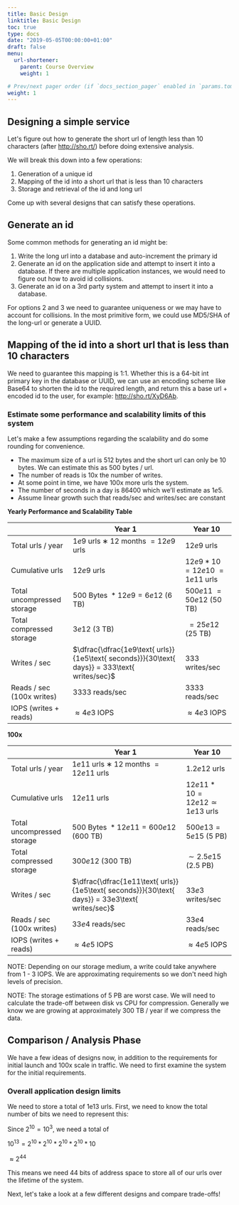```yaml
---
title: Basic Design
linktitle: Basic Design
toc: true
type: docs
date: "2019-05-05T00:00:00+01:00"
draft: false
menu:
  url-shortener:
    parent: Course Overview
    weight: 1

# Prev/next pager order (if `docs_section_pager` enabled in `params.toml`)
weight: 1
---
```


## Designing a simple service
Let's figure out how to generate the short url of length less than 10 characters (after http://sho.rt/) before doing extensive analysis.

We will break this down into a few operations:
1. Generation of a unique id
2. Mapping of the id into a short url that is less than 10 characters
3. Storage and retrieval of the id and long url

Come up with several designs that can satisfy these operations.

## Generate an id
Some common methods for generating an id might be:
1. Write the long url into a database and auto-increment the primary id
2. Generate an id on the application side and attempt to insert it into a database. If there are multiple application instances, we would need to figure out how to avoid id collisions.
3. Generate an id on a 3rd party system and attempt to insert it into a database.

For options 2 and 3 we need to guarantee uniqueness or we may have to account for collisions. In the most primitive form, we could use MD5/SHA of the long-url or generate a UUID.

## Mapping of the id into a short url that is less than 10 characters
We need to guarantee this mapping is 1:1. Whether this is a 64-bit int primary key in the database or UUID, we can use an encoding scheme like Base64 to shorten the id to the required length, and return this a base url + encoded id to the user, for example: http://sho.rt/XyD6Ab.

### Estimate some performance and scalability limits of this system
Let's make a few assumptions regarding the scalability and do some rounding for convenience.

* The maximum size of a url is 512 bytes and the short url can only be 10 bytes. We can estimate this as 500 bytes / url.
* The number of reads is 10x the number of writes.
* At some point in time, we have 100x more urls the system.
* The number of seconds in a day is 86400 which we’ll estimate as $1e5$.
* Assume linear growth such that reads/sec and writes/sec are constant

**Yearly Performance and Scalability Table**

|  | Year 1 | Year 10 |
| ---- | -- | --- |
| Total urls / year | $1e9\text{ urls} ∗ 12\text{ months }= 12e9\text{ urls}$ | $12e9\text{ urls}$ |
| Cumulative urls | $12e9\text{ urls}$ | $12e9 * 10 = 12e10 ~= 1e11\text{ urls}$ |
| Total uncompressed storage | $500\text{ Bytes }* 12e9 = 6e12\text{ (6 TB)}$ | $500e11 ~= 50e12\text{ (50 TB)}$ |
| Total compressed storage | $3e12\text{ (3 TB)}$ | $~= 25e12\text{ (25 TB)}$ |
| Writes / sec | $\dfrac{\dfrac{1e9\text{ urls}}{1e5\text{ seconds}}}{30\text{ days}} = 333\text{ writes/sec}$ | $333\text{ writes/sec}$ |
| Reads / sec (100x writes) | $3333\text{ reads/sec}$ | $3333\text{ reads/sec}$ |
| IOPS (writes + reads) | $\approx 4e3\text{ IOPS}$ | $\approx 4e3\text{ IOPS}$ |

**100x**

|  | Year 1 | Year 10 |
| ---- | -- | --- |
| Total urls / year | $1e11\text{ urls} ∗ 12\text{ months }= 12e11\text{ urls}$ | $1.2e12\text{ urls}$ |
| Cumulative urls | $12e11\text{ urls}$ | $12e11 * 10 = 12e12 \simeq 1e13\text{ urls}$ |
| Total uncompressed storage | $500\text{ Bytes }* 12e11 = 600e12\text{ (600 TB)}$ | $500e13 = 5e15\text{ (5 PB)}$ |
| Total compressed storage | $300e12\text{ (300 TB)}$ | $\sim 2.5e15\text{ (2.5 PB)}$ |
| Writes / sec | $\dfrac{\dfrac{1e11\text{ urls}}{1e5\text{ seconds}}}{30\text{ days}} = 33e3\text{ writes/sec}$ | $33e3\text{ writes/sec}$ |
| Reads / sec (100x writes) | $33e4\text{ reads/sec}$ | $33e4\text{ reads/sec}$ |
| IOPS (writes + reads) | $\approx 4e5\text{ IOPS}$ | $\approx 4e5\text{ IOPS}$ |

NOTE: Depending on our storage medium, a write could take anywhere from 1 - 3 IOPS. We are approximating requirements so we don't need high levels of precision.

NOTE: The storage estimations of 5 PB are worst case. We will need to calculate the trade-off between disk vs CPU for compression. Generally we know we are growing at approximately 300 TB / year if we compress the data.

## Comparison / Analysis Phase
We have a few ideas of designs now, in addition to the requirements for initial launch and 100x scale in traffic. We need to first examine the system for the initial requirements.

### Overall application design limits
We need to store a total of 1e13 urls. First, we need to know the total number of bits we need to represent this:

Since $2^{10} = 10^{3}$, we need a total of

$10^{13} = 2^{10} * 2^{10} * 2^{10} * 2^{10} * 10$

$\approx 2^{44}$

This means we need 44 bits of address space to store all of our urls over the lifetime of the system.

Next, let's take a look at a few different designs and compare trade-offs!
